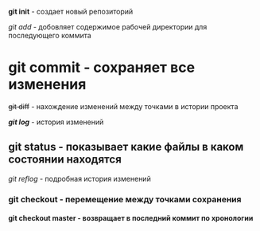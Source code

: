 **git init** - создает новый репозиторий

*git add* - добовляет содержимое рабочей директории для последующего коммита

# git commit - сохраняет все изменения

~~git diff~~ - нахождение изменений между точками в истории проекта

***git log*** - история изменений

## git status - показывает какие файлы в каком состоянии находятся

_git reflog_ - подробная история изменений

### git checkout - перемещение между точками сохранения

#### git checkout master - возвращает в последний коммит по хронологии